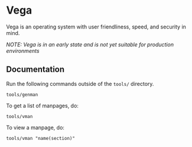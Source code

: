 # Vega

Vega is an operating system with user friendliness, speed, and security
in mind.

*NOTE: Vega is in an early state 
and is not yet suitable for production environments*

## Documentation

Run the following commands outside of the ``tools/`` directory.

``tools/genman``

To get a list of manpages, do:

``tools/vman``

To view a manpage, do:

``tools/vman "name(section)"``
